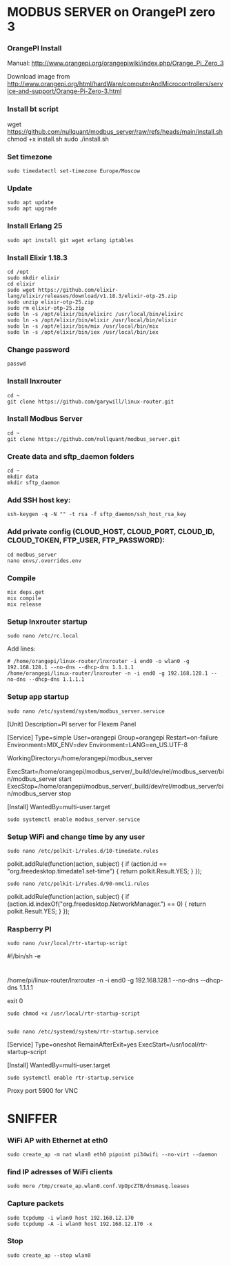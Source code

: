 # MODBUS SERVER on OrangePI zero 3

### OrangePI Install

Manual: http://www.orangepi.org/orangepiwiki/index.php/Orange_Pi_Zero_3

Download image from http://www.orangepi.org/html/hardWare/computerAndMicrocontrollers/service-and-support/Orange-Pi-Zero-3.html

### Install bt script

wget https://github.com/nullquant/modbus_server/raw/refs/heads/main/install.sh
chmod +x install.sh
sudo ./install.sh


### Set timezone

    sudo timedatectl set-timezone Europe/Moscow

### Update

    sudo apt update
    sudo apt upgrade

### Install Erlang 25

    sudo apt install git wget erlang iptables

### Install Elixir 1.18.3

    cd /opt
    sudo mkdir elixir
    cd elixir
    sudo wget https://github.com/elixir-lang/elixir/releases/download/v1.18.3/elixir-otp-25.zip
    sudo unzip elixir-otp-25.zip
    sudo rm elixir-otp-25.zip
    sudo ln -s /opt/elixir/bin/elixirc /usr/local/bin/elixirc
    sudo ln -s /opt/elixir/bin/elixir /usr/local/bin/elixir
    sudo ln -s /opt/elixir/bin/mix /usr/local/bin/mix
    sudo ln -s /opt/elixir/bin/iex /usr/local/bin/iex

### Change password

    passwd

### Install lnxrouter

    cd ~
    git clone https://github.com/garywill/linux-router.git

### Install Modbus Server

    cd ~
    git clone https://github.com/nullquant/modbus_server.git

### Create data and sftp_daemon folders

    cd ~
    mkdir data
    mkdir sftp_daemon

### Add SSH host key:

    ssh-keygen -q -N "" -t rsa -f sftp_daemon/ssh_host_rsa_key

### Add private config (CLOUD_HOST, CLOUD_PORT, CLOUD_ID, CLOUD_TOKEN, FTP_USER, FTP_PASSWORD):

    cd modbus_server
    nano envs/.overrides.env

### Compile

    mix deps.get
    mix compile
    mix release

### Setup lnxrouter startup

    sudo nano /etc/rc.local

Add lines:

    # /home/orangepi/linux-router/lnxrouter -i end0 -o wlan0 -g 192.168.128.1 --no-dns --dhcp-dns 1.1.1.1
    /home/orangepi/linux-router/lnxrouter -n -i end0 -g 192.168.128.1 --no-dns --dhcp-dns 1.1.1.1

### Setup app startup

    sudo nano /etc/systemd/system/modbus_server.service

[Unit]
Description=PI server for Flexem Panel

[Service]
Type=simple
User=orangepi
Group=orangepi
Restart=on-failure
Environment=MIX_ENV=dev
Environment=LANG=en_US.UTF-8

WorkingDirectory=/home/orangepi/modbus_server

ExecStart=/home/orangepi/modbus_server/_build/dev/rel/modbus_server/bin/modbus_server start
ExecStop=/home/orangepi/modbus_server/_build/dev/rel/modbus_server/bin/modbus_server stop

[Install]
WantedBy=multi-user.target

    sudo systemctl enable modbus_server.service

### Setup WiFi and change time by any user

    sudo nano /etc/polkit-1/rules.d/10-timedate.rules


polkit.addRule(function(action, subject) {
    if (action.id == "org.freedesktop.timedate1.set-time") {
        return polkit.Result.YES;
    }
});

    sudo nano /etc/polkit-1/rules.d/90-nmcli.rules

polkit.addRule(function(action, subject) {
    if (action.id.indexOf("org.freedesktop.NetworkManager.") == 0) {
         return polkit.Result.YES;
    }
});







### Raspberry PI

    sudo nano /usr/local/rtr-startup-script

#!/bin/sh -e
#

/home/pi/linux-router/lnxrouter -n -i end0 -g 192.168.128.1 --no-dns  --dhcp-dns 1.1.1.1

exit 0

    sudo chmod +x /usr/local/rtr-startup-script


    sudo nano /etc/systemd/system/rtr-startup.service

[Service]
Type=oneshot
RemainAfterExit=yes
ExecStart=/usr/local/rtr-startup-script

[Install]
WantedBy=multi-user.target

    sudo systemctl enable rtr-startup.service





Proxy port 5900 for VNC


# SNIFFER

### WiFi AP with Ethernet at eth0
    sudo create_ap -m nat wlan0 eth0 pipoint pi34wifi --no-virt --daemon

### find IP adresses of WiFi clients
    sudo more /tmp/create_ap.wlan0.conf.VpOpcZ7B/dnsmasq.leases

### Capture packets
    sudo tcpdump -i wlan0 host 192.168.12.170
    sudo tcpdump -A -i wlan0 host 192.168.12.170 -x

### Stop
    sudo create_ap --stop wlan0
